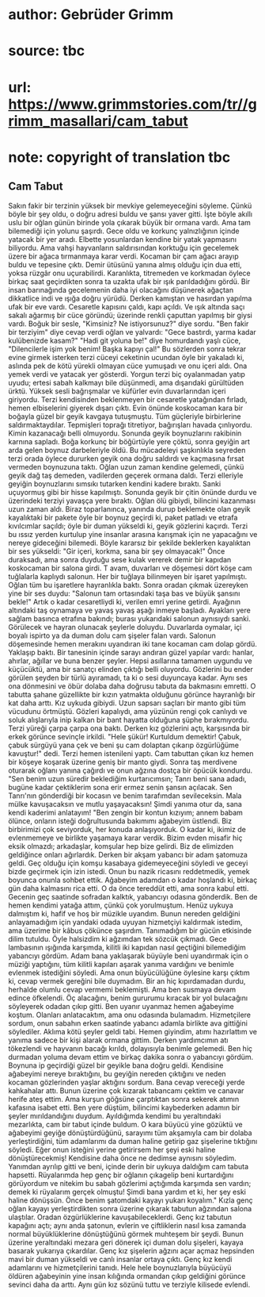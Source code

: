 # author: Gebrüder Grimm
# source: tbc
# url: https://www.grimmstories.com/tr//grimm_masallari/cam_tabut
# note: copyright of translation tbc

## Cam Tabut 

Sakın fakir bir terzinin yüksek bir mevkiye gelemeyeceğini söyleme.
Çünkü böyle bir şey oldu, o doğru adresi buldu ve şansı yaver gitti.
İşte böyle akıllı uslu bir oğlan günün birinde yola çıkarak büyük bir
ormana vardı. Ama tam bilemediği için yolunu şaşırdı. Gece oldu ve
korkunç yalnızlığının içinde yatacak bir yer aradı. Elbette yosunlardan
kendine bir yatak yapmasını biliyordu. Ama vahşi hayvanların
saldırısından korktuğu için gecelemek üzere bir ağaca tırmanmaya karar
verdi. Kocaman bir çam ağacı arayıp buldu ve tepesine çıktı. Demir
ütüsünü yanına almış olduğu için dua etti, yoksa rüzgâr onu
uçurabilirdi.
Karanlıkta, titremeden ve korkmadan öylece birkaç saat geçirdikten sonra
ta uzakta ufak bir ışık parıldadığını gördü. Bir insan barınağında
gecelemenin daha iyi olacağını düşünerek ağaçtan dikkatlice indi ve
ışığa doğru yürüdü. Derken kamıştan ve hasırdan yapılma ufak bir eve
vardı. Cesaretle kapısını çaldı, kapı açıldı. Ve ışık altında saçı
sakalı ağarmış bir cüce göründü; üzerinde renkli çaputtan yapılmış bir
giysi vardı.
Boğuk bir sesle, "Kimsiniz? Ne istiyorsunuz?" diye sordu.
"Ben fakir bir terziyim" diye cevap verdi oğlan ve yalvardı: "Gece
bastırdı, yarma kadar kulübenizde kasam?"
"Hadi git yoluna be!" diye homurdandı yaşlı cüce, "Dilencilerle işim
yok benim! Başka kapıyı çal!"
Bu sözlerden sonra tekrar evine girmek isterken terzi cüceyi ceketinin
ucundan öyle bir yakaladı ki, aslında pek de kötü yürekli olmayan cüce
yumuşadı ve onu içeri aldı. Ona yemek verdi ve yatacak yer gösterdi.
Yorgun terzi biç oyalanmadan yatıp uyudu; ertesi sabah kalkmayı bile
düşünmedi, ama dışarıdaki gürültüden ürktü. Yüksek sesli bağrışmalar ve
küfürler evin duvarlarından içeri giriyordu. Terzi kendisinden
beklenmeyen bir cesaretle yatağından fırladı, hemen elbiselerini giyerek
dışarı çıktı.
Evin önünde koskocaman kara bir boğayla güzel bir geyik kavgaya
tutuşmuştu. Tüm güçleriyle birbirlerine saldırmaktaydılar. Tepmişleri
toprağı titretiyor, bağırışları havada çınlıyordu. Kimin kazanacağı
belli olmuyordu. Sonunda geyik boynuzlarını rakibinin karnına sapladı.
Boğa korkunç bir böğürtüyle yere çöktü, sonra geyiğin art arda gelen
boynuz darbeleriyle öldü.
Bu mücadeleyi şaşkınlıkla seyreden terzi orada öylece dururken geyik ona
doğru saldırdı ve kaçmasına fırsat vermeden boynuzuna taktı. Oğlan uzun
zaman kendine gelemedi, çünkü geyik dağ taş demeden, vadilerden geçerek
ormana daldı. Terzi elleriyle geyiğin boynuzlarını sımsıkı tutarken
kendini kadere bıraktı. Sanki uçuyormuş gibi bir hisse kapılmıştı.
Sonunda geyik bir çitin önünde durdu ve üzerindeki terziyi yavaşça yere
bıraktı. Oğlan ölü gibiydi, bilincini kazanması uzun zaman aldı. Biraz
toparlanınca, yanında durup beklemekte olan geyik kayalıktaki bir pakete
öyle bir boynuz geçirdi ki, paket patladı ve etrafa kıvılcımlar saçıldı;
öyle bir duman yükseldi ki, geyik gözlerini kaçırdı.
Terzi bu ıssız yerden kurtulup yine insanlar arasına karışmak için ne
yapacağını ve nereye gideceğini bilemedi. Böyle kararsız bir şekilde
beklerken kayalıktan bir ses yükseldi: "Gir içeri, korkma, sana bir şey
olmayacak!"
Önce duraksadı, ama sonra duyduğu sese kulak vererek demir bir kapıdan
koskocaman bir salona girdi. T avam, duvarları ve döşemesi dört köşe cam
tuğlalarla kaplıydı salonun. Her bir tuğlaya bilinmeyen bir işaret
yapılmıştı. Oğlan tüm bu işaretlere hayranlıkla baktı. Sonra oradan
çıkmak üzereyken yine bir ses duydu: "Salonun tam ortasındaki taşa bas
ve büyük şansını bekle!"
Artık o kadar cesaretliydi ki, verilen emri yerine getirdi. Ayağının
altındaki taş oynamaya ve yavaş yavaş aşağı inmeye başladı. Ayakları
yere sağlam basınca etrafına bakındı; burası yukarıdaki salonun
aynısıydı sanki. Görülecek ve hayran olunacak şeylerle doluydu.
Duvarlarda oymalar, içi boyalı ispirto ya da duman dolu cam şişeler
falan vardı.
Salonun döşemesinde hemen merakını uyandıran iki tane kocaman cam dolap
gördü. Yaklaşıp baktı. Bir tanesinin içinde sarayı andıran güzel yapılar
vardı: hanlar, ahırlar, ağıllar ve buna benzer şeyler. Hepsi asıllarına
tamamen uygundu ve küçücüktü, ama bir sanatçı elinden çıktığı belli
oluyordu.
Gözlerini bu ender görülen şeyden bir türlü ayıramadı, ta ki o sesi
duyuncaya kadar. Aynı ses ona dönmesini ve öbür dolaba daha doğrusu
tabuta da bakmasını emretti. O tabutta şahane güzellikte bir kızın
yatmakta olduğunu görünce hayranlığı bir kat daha arttı. Kız uykuda
gibiydi. Uzun sapsarı saçları bir manto gibi tüm vücudunu örtmüştü.
Gözleri kapalıydı, ama yüzünün rengi çok canlıydı ve soluk alışlarıyla
inip kalkan bir bant hayatta olduğuna şüphe bırakmıyordu.
Terzi yüreği çarpa çarpa ona baktı. Derken kız gözlerini açtı,
karşısında bir erkek görünce sevinçle irkildi. "Hele şükür! Kurtuldum
demektir! Çabuk, çabuk sürgüyü yana çek ve beni şu cam dolaptan çıkarıp
özgürlüğüme kavuştur!" dedi. Terzi hemen istenileni yaptı.
Cam tabuttan çıkan kız hemen bir köşeye koşarak üzerine geniş bir manto
giydi. Sonra taş merdivene oturarak oğlanı yanına çağırdı ve onun ağzına
dostça bir öpücük kondurdu.
"Sen benim uzun süredir beklediğim kurtarıcımsın; Tanrı beni sana
adadı, bugüne kadar çektiklerim sona erir ermez senin şansın açılacak.
Sen Tanrı'nın gönderdiği bir kocasın ve benim tarafımdan sevileceksin.
Mala mülke kavuşacaksın ve mutlu yaşayacaksın! Şimdi yanıma otur da,
sana kendi kaderimi anlatayım!
"Ben zengin bir kontun kızıyım; annem babam ölünce, onların isteği
doğrultusunda bakımımı ağabeyim üstlendi. Biz birbirimizi çok
seviyorduk, her konuda anlaşıyorduk. O kadar ki, ikimiz de evlenmemeye
ve birlikte yaşamaya karar verdik. Bizim evden misafir hiç eksik
olmazdı; arkadaşlar, komşular hep bize gelirdi. Biz de elimizden
geldiğince onları ağırlardık. Derken bir akşam yabancı bir adam şatomuza
geldi. Geç olduğu için komşu kasabaya gidemeyeceğini söyledi ve geceyi
bizde geçirmek için izin istedi. Onun bu nazik ricasını reddetmedik,
yemek boyunca onunla sohbet ettik. Ağabeyim adamdan o kadar hoşlandı ki,
birkaç gün daha kalmasını rica etti. O da önce tereddüt etti, ama sonra
kabul etti.
Gecenin geç saatinde sofradan kalktık, yabancıyı odasına gönderdik. Ben
de hemen kendimi yatağa attım, çünkü çok yorulmuştum. Henüz uykuya
dalmıştım ki, hafif ve hoş bir müzikle uyandım. Bunun nereden geldiğini
anlayamadığım için yandaki odada uyuyan hizmetçiyi kaldırmak istedim,
ama üzerime bir kâbus çökünce şaşırdım. Tanımadığım bir gücün etkisinde
dilim tutuldu. Öyle halsizdim ki ağzımdan tek sözcük çıkmadı. Gece
lambasının ışığında karşımda, kilitli iki kapıdan nasıl geçtiğini
bilemediğim yabancıyı gördüm. Adam bana yaklaşarak büyüyle beni
uyandırmak için o müziği yaptığını, tüm kilitli kapıları aşarak yanıma
vardığını ve benimle evlenmek istediğini söyledi. Ama onun büyücülüğüne
öylesine karşı çıktım ki, cevap vermek gereğini bile duymadım. Bir an
hiç kıpırdamadan durdu, herhalde olumlu cevap vermemi beklemişti. Ama
ben susmaya devam edince öfkelendi. Öç alacağını, benim gururumu kıracak
bir yol bulacağını söyleyerek odadan çıkıp gitti.
Ben uyanır uyanmaz hemen ağabeyime koştum. Olanları anlatacaktım, ama
onu odasında bulamadım. Hizmetçilere sordum, onun sabahın erken saatinde
yabancı adamla birlikte ava gittiğini söylediler. Aklıma kötü şeyler
geldi tabi. Hemen giyindim, atımı hazırlattım ve yanıma sadece bir kişi
alarak ormana gittim. Derken yardımcımın atı tökezlendi ve hayvanın
bacağı kırıldı, dolayısıyla benimle gelemedi. Ben hiç durmadan yoluma
devam ettim ve birkaç dakika sonra o yabancıyı gördüm. Boynuna ip
geçirdiği güzel bir geyikle bana doğru geldi. Kendisine ağabeyimi nereye
bıraktığını, bu geyiğin nereden çıktığını ve neden kocaman gözlerinden
yaşlar aktığını sordum. Bana cevap vereceği yerde kahkahalar attı. Bunun
üzerine çok kızarak tabancamı çektim ve canavar herife ateş ettim. Ama
kurşun göğsüne çarptıktan sonra sekerek atımın kafasına isabet etti. Ben
yere düştüm, bilincimi kaybederken adamın bir şeyler mırıldandığını
duydum.
Ayıldığımda kendimi bu yeraltındaki mezarlıkta, cam bir tabut içinde
buldum. O kara büyücü yine gözüktü ve ağabeyimi geyiğe dönüştürdüğünü,
sarayımı tüm akşamıyla cam bir dolaba yerleştirdiğini, tüm adamlarımı da
duman haline getirip gaz şişelerine tıktığını söyledi. Eğer onun
isteğini yerine getirirsem her şeyi eski haline dönüştürecekmiş!
Kendisine daha önce ne dedimse aynısını söyledim. Yanımdan ayrılıp gitti
ve beni, içinde derin bir uykuya daldığım cam tabuta hapsetti.
Rüyalarımda hep genç bir oğlanın çıkagelip beni kurtardığını görüyordum
ve nitekim bu sabah gözlerimi açtığımda karşımda sen vardın; demek ki
rüyalarım gerçek olmuştu! Şimdi bana yardım et ki, her şey eski haline
dönüşsün. Önce benim şatomdaki kayayı yukarı koyalım."
Kızla genç oğlan kayayı yerleştirdikten sonra üzerine çıkarak tabutun
ağzından salona ulaştılar. Oradan özgürlüklerine kavuşabileceklerdi.
Genç kız tabutun kapağını açtı; aynı anda şatonun, evlerin ve
çiftliklerin nasıl kısa zamanda normal büyüklüklerine dönüştüğünü görmek
muhteşem bir şeydi. Bunun üzerine yeraltındaki mezara geri dönerek içi
duman dolu şişeleri, kayaya basarak yukarıya çıkardılar. Genç kız
şişelerin ağzını açar açmaz hepsinden mavi bir duman yükseldi ve canlı
insanlar ortaya çıktı. Genç kız kendi adamlarını ve hizmetçilerini
tanıdı. Hele hele boynuzlarıyla büyücüyü öldüren ağabeyinin yine insan
kılığında ormandan çıkıp geldiğini görünce sevinci daha da arttı.
Aynı gün kız sözünü tuttu ve terziyle kilisede evlendi.
